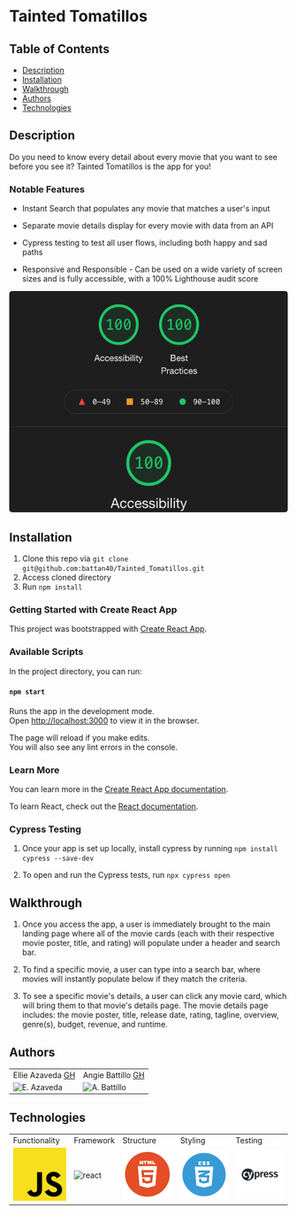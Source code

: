 # Tainted Tomatillos

## Table of Contents
* [Description](#description)
* [Installation](#installation)
* [Walkthrough](#walkthrough)
* [Authors](#authors)
* [Technologies](#technologies)

## Description

Do you need to know every detail about every movie that you want to see before you see it? Tainted Tomatillos is the app for you!




### Notable Features
* Instant Search that populates any movie that matches a user's input

* Separate movie details display for every movie with data from an API

* Cypress testing to test all user flows, including both happy and sad paths

* Responsive and Responsible - Can be used on a wide variety of screen sizes and is fully accessible, with a 100% Lighthouse audit score

<p><img src="./assets/lighthouse-audit.png" alt="Lighthouse Audit" height="400px" height="auto" style="border-radius:5px"/><br></p>


## Installation

1. Clone this repo via `git clone git@github.com:battan40/Tainted_Tomatillos.git`
2. Access cloned directory
3. Run `npm install`

### Getting Started with Create React App

This project was bootstrapped with [Create React App](https://github.com/facebook/create-react-app).

### Available Scripts

In the project directory, you can run:

#### `npm start`

Runs the app in the development mode.\
Open [http://localhost:3000](http://localhost:3000) to view it in the browser.

The page will reload if you make edits.\
You will also see any lint errors in the console.

### Learn More

You can learn more in the [Create React App documentation](https://facebook.github.io/create-react-app/docs/getting-started).

To learn React, check out the [React documentation](https://reactjs.org/).

### Cypress Testing

1. Once your app is set up locally, install cypress by running `npm install cypress --save-dev`

2. To open and run the Cypress tests, run `npx cypress open`


## Walkthrough

1. Once you access the app, a user is immediately brought to the main landing page where all of the movie cards (each with their respective movie poster, title, and rating) will populate under a header and search bar.

2. To find a specific movie, a user can type into a search bar, where movies will instantly populate below if they match the criteria.

3. To see a specific movie's details, a user can click any movie card, which will bring them to that movie's details page. The movie details page includes: the movie poster, title, release date, rating, tagline, overview, genre(s), budget, revenue, and runtime.




## Authors
<table>
    <tr>
        <td> Ellie Azaveda <a href="https://github.com/EllieAzaveda">GH</td>
        <td> Angie Battillo <a href="https://github.com/battan40">GH</td>
    </tr>
    </tr>
        <td><img src="https://avatars.githubusercontent.com/u/76409536?v=4" alt="E. Azaveda" width="125" height="auto" /></td>
        <td><img src="https://avatars.githubusercontent.com/u/58871312?v=4" alt="A. Battillo" width="125" height="auto" /></td>
    </tr>
</table>

## Technologies
<table>
    <tr>
        <td>Functionality</td>
        <td>Framework</td>
        <td>Structure</td>
        <td>Styling</td>
        <td>Testing</td>
    </tr>
    </tr>
        <td><img src="./assets/js-icon.png" alt="javascript" width="100" height="auto" /></td>
        <td><img src="./assets/reactjs-icon.jpeg" alt="react" width="100" height="auto" /></td>
        <td><img src="./assets/html-logo.png" alt="html" width="100" height="auto" /></td>
        <td><img src="./assets/css-logo.png" alt="css" width="100" height="auto" /></td>
        <td><img src="./assets/cypress-logo.jpeg" alt="cypress" width="100" height="auto" /></td>
    </tr>
</table>
